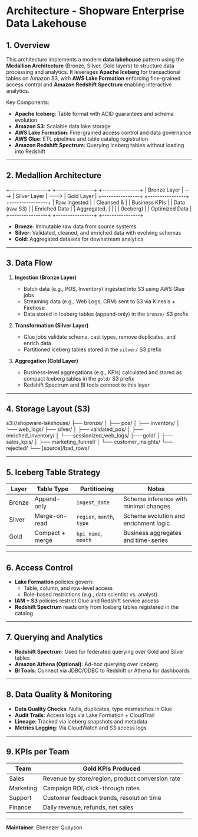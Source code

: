# Architecture - Shopware Enterprise Data Lakehouse

## 1. Overview

This architecture implements a modern **data lakehouse** pattern using the **Medallion Architecture** (Bronze, Silver, Gold layers) to structure data processing and analytics. It leverages **Apache Iceberg** for transactional tables on Amazon S3, with **AWS Lake Formation** enforcing fine-grained access control and **Amazon Redshift Spectrum** enabling interactive analytics.

Key Components:
- **Apache Iceberg**: Table format with ACID guarantees and schema evolution
- **Amazon S3**: Scalable data lake storage
- **AWS Lake Formation**: Fine-grained access control and data governance
- **AWS Glue**: ETL pipelines and table catalog registration
- **Amazon Redshift Spectrum**: Querying Iceberg tables without loading into Redshift

---

## 2. Medallion Architecture

+----------------+ +----------------+ +----------------+
| Bronze Layer | ---> | Silver Layer | ---> | Gold Layer |
+----------------+ +----------------+ +----------------+
| Raw Ingested | | Cleansed & | | Business KPIs |
| Data (raw S3) | | Enriched Data | | Aggregated, |
| | | (Iceberg) | | Optimized Data |
+----------------+ +----------------+ +----------------+


- **Bronze**: Immutable raw data from source systems
- **Silver**: Validated, cleaned, and enriched data with evolving schemas
- **Gold**: Aggregated datasets for downstream analytics

---

## 3. Data Flow

1. **Ingestion (Bronze Layer)**
   - Batch data (e.g., POS, Inventory) ingested into S3 using AWS Glue jobs
   - Streaming data (e.g., Web Logs, CRM) sent to S3 via Kinesis + Firehose
   - Data stored in Iceberg tables (append-only) in the `bronze/` S3 prefix

2. **Transformation (Silver Layer)**
   - Glue jobs validate schema, cast types, remove duplicates, and enrich data
   - Partitioned Iceberg tables stored in the `silver/` S3 prefix

3. **Aggregation (Gold Layer)**
   - Business-level aggregations (e.g., KPIs) calculated and stored as compact Iceberg tables in the `gold/` S3 prefix
   - Redshift Spectrum and BI tools connect to this layer

---

## 4. Storage Layout (S3)

s3://shopware-lakehouse/
├── bronze/
│ ├── pos/
│ ├── inventory/
│ └── web_logs/
├── silver/
│ ├── validated_pos/
│ ├── enriched_inventory/
│ └── sessionized_web_logs/
├── gold/
│ ├── sales_kpis/
│ ├── marketing_funnel/
│ └── customer_insights/
└── rejected/
└── [source]/bad_rows/

---

## 5. Iceberg Table Strategy

| Layer   | Table Type     | Partitioning               | Notes                                  |
|---------|----------------|----------------------------|----------------------------------------|
| Bronze  | Append-only     | `ingest_date`              | Schema inference with minimal changes  |
| Silver  | Merge-on-read   | `region`, `month`, `type`  | Schema evolution and enrichment logic  |
| Gold    | Compact + merge | `kpi_name`, `month`        | Business aggregates and time-series    |

---

## 6. Access Control

- **Lake Formation** policies govern:
  - Table, column, and row-level access
  - Role-based restrictions (e.g., data scientist vs. analyst)
- **IAM + S3** policies restrict Glue and Redshift service access
- **Redshift Spectrum** reads only from Iceberg tables registered in the catalog

---

## 7. Querying and Analytics

- **Redshift Spectrum**: Used for federated querying over Gold and Silver tables
- **Amazon Athena (Optional)**: Ad-hoc querying over Iceberg
- **BI Tools**: Connect via JDBC/ODBC to Redshift or Athena for dashboards

---

## 8. Data Quality & Monitoring

- **Data Quality Checks**: Nulls, duplicates, type mismatches in Glue
- **Audit Trails**: Access logs via Lake Formation + CloudTrail
- **Lineage**: Tracked via Iceberg snapshots and metadata
- **Metrics Logging**: Via CloudWatch and S3 access logs

---

## 9. KPIs per Team

| Team       | Gold KPIs Produced                              |
|------------|--------------------------------------------------|
| Sales      | Revenue by store/region, product conversion rate |
| Marketing  | Campaign ROI, click-through rates                |
| Support    | Customer feedback trends, resolution time        |
| Finance    | Daily revenue, refunds, net sales                |

---

**Maintainer**: Ebenezer Quayson  